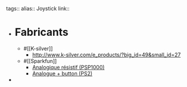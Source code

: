 tags::
alias:: Joystick
link::

- # Fabricants
	- #[[K-silver]]
		- http://www.k-silver.com/e_products/?big_id=49&small_id=27
	- #[[Sparkfun]]
		- [Analogique résistif (PSP1000)](https://www.sparkfun.com/products/9426)
		- [Analogue + button (PS2)](https://www.sparkfun.com/products/9032)
-